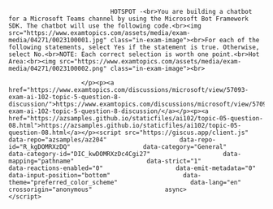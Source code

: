 <p class="card-text">
							
								HOTSPOT -<br>You are building a chatbot for a Microsoft Teams channel by using the Microsoft Bot Framework SDK. The chatbot will use the following code.<br><img src="https://www.examtopics.com/assets/media/exam-media/04271/0023100001.jpg" class="in-exam-image"><br>For each of the following statements, select Yes if the statement is true. Otherwise, select No.<br>NOTE: Each correct selection is worth one point.<br>Hot Area:<br><img src="https://www.examtopics.com/assets/media/exam-media/04271/0023100002.png" class="in-exam-image"><br>
							
						</p><p><a href="https://www.examtopics.com/discussions/microsoft/view/57093-exam-ai-102-topic-5-question-8-discussion/">https://www.examtopics.com/discussions/microsoft/view/57093-exam-ai-102-topic-5-question-8-discussion/</a></p><p><a href="https://azsamples.github.io/staticfiles/ai102/topic-05-question-08.html">https://azsamples.github.io/staticfiles/ai102/topic-05-question-08.html</a></p><script src="https://giscus.app/client.js"                    data-repo="azsamples/az204"                    data-repo-id="R_kgDOMRXzDQ"                    data-category="General"                    data-category-id="DIC_kwDOMRXzDc4Cgi27"                    data-mapping="pathname"                    data-strict="1"                    data-reactions-enabled="0"                    data-emit-metadata="0"                    data-input-position="bottom"                    data-theme="preferred_color_scheme"                    data-lang="en"                    crossorigin="anonymous"                    async>                    </script>